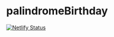 # palindromeBirthday

[![Netlify Status](https://api.netlify.com/api/v1/badges/27b32af7-37ea-4ea9-8faa-4641da8c2a88/deploy-status)](https://app.netlify.com/sites/birthday-palindrome-neog/deploys)
